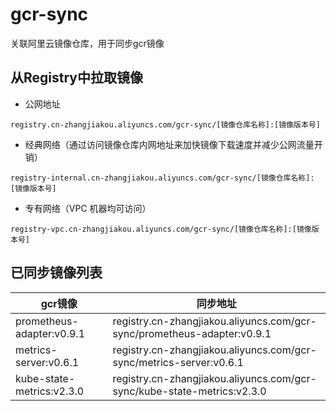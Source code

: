 # gcr-sync

关联阿里云镜像仓库，用于同步gcr镜像

##  从Registry中拉取镜像

- 公网地址

```
registry.cn-zhangjiakou.aliyuncs.com/gcr-sync/[镜像仓库名称]:[镜像版本号]
```

- 经典网络（通过访问镜像仓库内网地址来加快镜像下载速度并减少公网流量开销）

```
registry-internal.cn-zhangjiakou.aliyuncs.com/gcr-sync/[镜像仓库名称]:[镜像版本号]
```

- 专有网络（VPC 机器均可访问）

```
registry-vpc.cn-zhangjiakou.aliyuncs.com/gcr-sync/[镜像仓库名称]:[镜像版本号]
```

## 已同步镜像列表

| gcr镜像                   | 同步地址                                                     |
| ------------------------- | ------------------------------------------------------------ |
| prometheus-adapter:v0.9.1 | registry.cn-zhangjiakou.aliyuncs.com/gcr-sync/prometheus-adapter:v0.9.1 |
| metrics-server:v0.6.1     | registry.cn-zhangjiakou.aliyuncs.com/gcr-sync/metrics-server:v0.6.1 |
| kube-state-metrics:v2.3.0 | registry.cn-zhangjiakou.aliyuncs.com/gcr-sync/kube-state-metrics:v2.3.0 |

